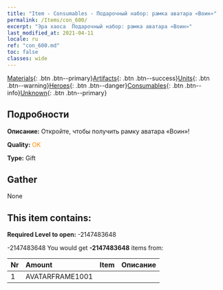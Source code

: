 ```yaml
---
title: "Item - Consumables - Подарочный набор: рамка аватара «Воин»"
permalink: /Items/con_600/
excerpt: "Эра хаоса  Подарочный набор: рамка аватара «Воин»"
last_modified_at: 2021-04-11
locale: ru
ref: "con_600.md"
toc: false
classes: wide
---
```

 [Materials](/ru/Items/){: .btn .btn--primary}[Artifacts](/ru/Items/Artifacts/){: .btn .btn--success}[Units](/ru/Items/Units/){: .btn .btn--warning}[Heroes](/ru/Items/Heroes/){: .btn .btn--danger}[Consumables](/ru/Items/Consumables/){: .btn .btn--info}[Unknown](/ru/Items/Unknown/){: .btn .btn--primary}

## Подробности
 **Описание:** Откройте, чтобы получить рамку аватара «Воин»!

 **Quality:** <span style="color: #FF8C00">OK</span>

 **Type:** Gift

## Gather

  None

## This item contains:

 **Required Level to open:** -2147483648

 -2147483648 You would get **-2147483648** items  from:

  | Nr | Amount |     Item    | Описание |
  |:---|:-------|:------------|:-----------:|
  | 1 | AVATARFRAME1001 | 
